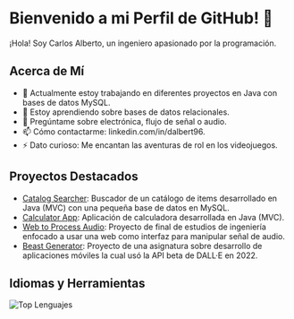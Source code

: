 # Bienvenido a mi Perfil de GitHub! 👋

¡Hola! Soy Carlos Alberto, un ingeniero apasionado por la programación. 

## Acerca de Mí

- 🔭 Actualmente estoy trabajando en diferentes proyectos en Java con bases de datos MySQL.
- 🌱 Estoy aprendiendo sobre bases de datos relacionales.
- 💬 Pregúntame sobre electrónica, flujo de señal o audio.
- 📫 Cómo contactarme: linkedin.com/in/dalbert96.
- ⚡ Dato curioso: Me encantan las aventuras de rol en los videojuegos.

## Proyectos Destacados

- [Catalog Searcher](https://github.com/dalbert9615/CatalogSearcherMVCjava): Buscador de un catálogo de items desarrollado en Java (MVC) con una pequeña base de datos en MySQL.
- [Calculator App](https://github.com/dalbert9615/CalculatorAppJavaMVC): Aplicación de calculadora desarrollada en Java (MVC).
- [Web to Process Audio](https://github.com/dalbert9615/WebInterfaceToCompressAudio): Proyecto de final de estudios de ingeniería enfocado a usar una web como interfaz para manipular señal de audio.
- [Beast Generator](https://github.com/dalbert9615/BeastGenerator): Proyecto de una asignatura sobre desarrollo de aplicaciones móviles la cual usó la API beta de DALL·E en 2022.

## Idiomas y Herramientas

![Top Lenguajes](https://github-readme-stats.vercel.app/api/top-langs/?username=dalbert9615)
